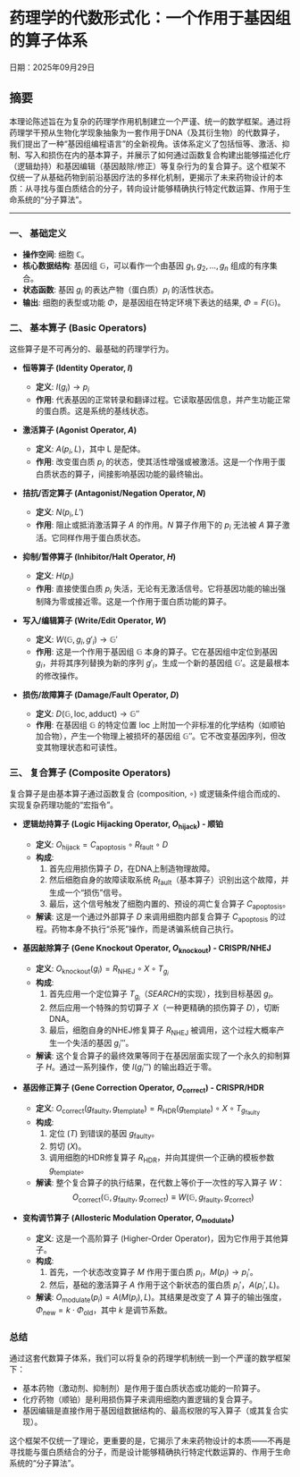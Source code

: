 # 药理学的代数形式化：一个作用于基因组的算子体系
日期：2025年09月29日
## 摘要
本理论陈述旨在为复杂的药理学作用机制建立一个严谨、统一的数学框架。通过将药理学干预从生物化学现象抽象为一套作用于DNA（及其衍生物）的代数算子，我们提出了一种“基因组编程语言”的全新视角。该体系定义了包括恒等、激活、抑制、写入和损伤在内的基本算子，并展示了如何通过函数复合构建出能够描述化疗（逻辑劫持）和基因编辑（基因敲除/修正）等复杂行为的复合算子。这个框架不仅统一了从基础药物到前沿基因疗法的多样化机制，更揭示了未来药物设计的本质：从寻找与蛋白质结合的分子，转向设计能够精确执行特定代数运算、作用于生命系统的“分子算法”。

---

### **一、 基础定义**

* **操作空间**: 细胞 $\mathbb{C}$。
* **核心数据结构**: 基因组 $\mathbb{G}$，可以看作一个由基因 $g_1, g_2, ..., g_n$ 组成的有序集合。
* **状态函数**: 基因 $g_i$ 的表达产物（蛋白质）$p_i$ 的活性状态。
* **输出**: 细胞的表型或功能 $\Phi$，是基因组在特定环境下表达的结果, $\Phi = F(\mathbb{G})$。

### **二、 基本算子 (Basic Operators)**

这些算子是不可再分的、最基础的药理学行为。

* **恒等算子 (Identity Operator, $I$)**
    * **定义**: $I(g_i) \to p_i$
    * **作用**: 代表基因的正常转录和翻译过程。它读取基因信息，并产生功能正常的蛋白质。这是系统的基线状态。

* **激活算子 (Agonist Operator, $A$)**
    * **定义**: $A(p_i, L)$，其中 L 是配体。
    * **作用**: 改变蛋白质 $p_i$ 的状态，使其活性增强或被激活。这是一个作用于蛋白质状态的算子，间接影响基因功能的最终输出。

* **拮抗/否定算子 (Antagonist/Negation Operator, $N$)**
    * **定义**: $N(p_i, L')$
    * **作用**: 阻止或抵消激活算子 $A$ 的作用。$N$ 算子作用下的 $p_i$ 无法被 $A$ 算子激活。它同样作用于蛋白质状态。

* **抑制/暂停算子 (Inhibitor/Halt Operator, $H$)**
    * **定义**: $H(p_i)$
    * **作用**: 直接使蛋白质 $p_i$ 失活，无论有无激活信号。它将基因功能的输出强制降为零或接近零。这是一个作用于蛋白质功能的算子。

* **写入/编辑算子 (Write/Edit Operator, $W$)**
    * **定义**: $W(\mathbb{G}, g_i, g'_i) \to \mathbb{G}'$
    * **作用**: 这是一个作用于基因组 $\mathbb{G}$ 本身的算子。它在基因组中定位到基因 $g_i$，并将其序列替换为新的序列 $g'_i$，生成一个新的基因组 $\mathbb{G}'$。这是最根本的修改操作。

* **损伤/故障算子 (Damage/Fault Operator, $D$)**
    * **定义**: $D(\mathbb{G}, \text{loc}, \text{adduct}) \to \mathbb{G}''$
    * **作用**: 在基因组 $\mathbb{G}$ 的特定位置 $\text{loc}$ 上附加一个非标准的化学结构（如顺铂加合物），产生一个物理上被损坏的基因组 $\mathbb{G}''$。它不改变基因序列，但改变其物理状态和可读性。

### **三、 复合算子 (Composite Operators)**

复合算子是由基本算子通过函数复合 (composition, $\circ$) 或逻辑条件组合而成的、实现复杂药理功能的“宏指令”。

* **逻辑劫持算子 (Logic Hijacking Operator, $O_{\text{hijack}}$) - 顺铂**
    * **定义**: $O_{\text{hijack}} = C_{\text{apoptosis}} \circ R_{\text{fault}} \circ D$
    * **构成**:
        1.  首先应用损伤算子 $D$，在DNA上制造物理故障。
        2.  然后细胞自身的故障读取系统 $R_{\text{fault}}$（基本算子）识别出这个故障，并生成一个“损伤”信号。
        3.  最后，这个信号触发了细胞内置的、预设的凋亡复合算子 $C_{\text{apoptosis}}$。
    * **解读**: 这是一个通过外部算子 $D$ 来调用细胞内部复合算子 $C_{\text{apoptosis}}$ 的过程。药物本身不执行“杀死”操作，而是诱骗系统自己执行。

* **基因敲除算子 (Gene Knockout Operator, $O_{\text{knockout}}$) - CRISPR/NHEJ**
    * **定义**: $O_{\text{knockout}}(g_i) = R_{\text{NHEJ}} \circ X \circ T_{g_i}$
    * **构成**:
        1.  首先应用一个定位算子 $T_{g_i}$（$SEARCH$的实现），找到目标基因 $g_i$。
        2.  然后应用一个特殊的剪切算子 $X$（一种更精确的损伤算子 $D$），切断DNA。
        3.  最后，细胞自身的NHEJ修复算子 $R_{\text{NHEJ}}$ 被调用，这个过程大概率产生一个失活的基因 $g_i'''$。
    * **解读**: 这个复合算子的最终效果等同于在基因层面实现了一个永久的抑制算子 $H$。通过一系列操作，使 $I(g_i''')$ 的输出趋近于零。

* **基因修正算子 (Gene Correction Operator, $O_{\text{correct}}$) - CRISPR/HDR**
    * **定义**: $O_{\text{correct}}(g_{\text{faulty}}, g_{\text{template}}) = R_{\text{HDR}}(g_{\text{template}}) \circ X \circ T_{g_{\text{faulty}}}$
    * **构成**:
        1.  定位 ($T$) 到错误的基因 $g_{\text{faulty}}$。
        2.  剪切 ($X$)。
        3.  调用细胞的HDR修复算子 $R_{\text{HDR}}$，并向其提供一个正确的模板参数 $g_{\text{template}}$。
    * **解读**: 整个复合算子的执行结果，在代数上等价于一次性的写入算子 $W$：
        $$O_{\text{correct}}(\mathbb{G}, g_{\text{faulty}}, g_{\text{correct}}) \equiv W(\mathbb{G}, g_{\text{faulty}}, g_{\text{correct}})$$

* **变构调节算子 (Allosteric Modulation Operator, $O_{\text{modulate}}$)**
    * **定义**: 这是一个高阶算子 (Higher-Order Operator)，因为它作用于其他算子。
    * **构成**:
        1.  首先，一个状态改变算子 $M$ 作用于蛋白质 $p_i$，$M(p_i) \to p_i'$。
        2.  然后，基础的激活算子 $A$ 作用于这个新状态的蛋白质 $p_i'$，$A(p_i', L)$。
    * **解读**: $O_{\text{modulate}}(p_i) = A(M(p_i), L)$。其结果是改变了 $A$ 算子的输出强度，$\Phi_{\text{new}} = k \cdot \Phi_{\text{old}}$，其中 $k$ 是调节系数。

### **总结**

通过这套代数算子体系，我们可以将复杂的药理学机制统一到一个严谨的数学框架下：

* 基本药物（激动剂、抑制剂）是作用于蛋白质状态或功能的一阶算子。
* 化疗药物（顺铂）是利用损伤算子来调用细胞内置逻辑的复合算子。
* 基因编辑是直接作用于基因组数据结构的、最高权限的写入算子（或其复合实现）。

这个框架不仅统一了理论，更重要的是，它揭示了未来药物设计的本质——不再是寻找能与蛋白质结合的分子，而是设计能够精确执行特定代数运算的、作用于生命系统的“分子算法”。